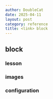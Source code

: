 ```yaml
---
author: DoubleCat
date: 2025-04-11
layout: post
category: reference
title: <link> block
---
```


## <link> block
### lesson
### images
### configuration
